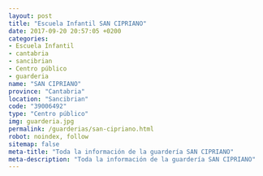 ```yaml
---
layout: post
title: "Escuela Infantil SAN CIPRIANO"
date: 2017-09-20 20:57:05 +0200
categories:
- Escuela Infantil
- cantabria
- sancibrian
- Centro público
- guarderia
name: "SAN CIPRIANO"
province: "Cantabria"
location: "Sancibrian"
code: "39006492"
type: "Centro público"
img: guarderia.jpg
permalink: /guarderias/san-cipriano.html
robot: noindex, follow
sitemap: false
meta-title: "Toda la información de la guardería SAN CIPRIANO"
meta-description: "Toda la información de la guardería SAN CIPRIANO"
---
```

